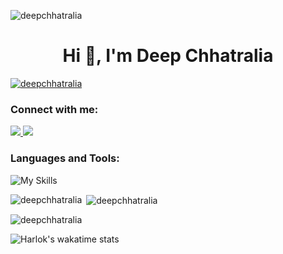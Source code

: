 <p align="left"> <img src="https://komarev.com/ghpvc/?username=deepchhatralia&label=Profile%20views&color=0e75b6&style=flat" alt="deepchhatralia" /> </p>
<h1 align="center">Hi 👋, I'm Deep Chhatralia</h1>

<p align="left"> <a href="https://github.com/ryo-ma/github-profile-trophy"><img src="https://github-profile-trophy.vercel.app/?username=deepchhatralia" alt="deepchhatralia" /></a> </p>


<h3 align="left">Connect with me:</h3>
<p align="left"> 

<a href="https://instagram.com/deep_chhatralia">
    <img src="https://skillicons.dev/icons?i=instagram" />
</a>
<a href="https://linkedin.com/in/deep-chhatralia-077994176">
    <img src="https://skillicons.dev/icons?i=linkedin" />
</a>
<!-- <a href="https://www.leetcode.com/deepchhatralia">
    <img height="32" width="32" src="https://cdn.jsdelivr.net/npm/simple-icons@v9/icons/leetcode" />
    <img height="32" width="32" src="https://unpkg.com/simple-icons@v9/icons/leetcode.svg/" />
</a> -->

<!--     <a href="https://linkedin.com/in/deep-chhatralia-077994176" target="blank"><img align="center" src="https://raw.githubusercontent.com/rahuldkjain/github-profile-readme-generator/master/src/images/icons/Social/linked-in-alt.svg" alt="deep-chhatralia-077994176" height="30" width="40" /></a> <a href="https://instagram.com/deep_chhatralia" target="blank"><img align="center" src="https://raw.githubusercontent.com/rahuldkjain/github-profile-readme-generator/master/src/images/icons/Social/instagram.svg" alt="deep_chhatralia" height="30" width="40" /></a> <a href="https://www.leetcode.com/deepchhatralia" target="blank"><img align="center" src="https://raw.githubusercontent.com/rahuldkjain/github-profile-readme-generator/master/src/images/icons/Social/leet-code.svg" alt="deepchhatralia" height="30" width="40" /></a> -->
</p>

<h3 align="left">Languages and Tools:</h3>

<p align="left"> 


![My Skills](https://skillicons.dev/icons?i=java,python,html,css,js,bootstrap,jquery,react,nodejs,mysql,mongodb&theme=dark)

</p>

<p><img align="left" src="https://github-readme-stats.vercel.app/api/top-langs?username=deepchhatralia&show_icons=true&layout=compact" alt="deepchhatralia" /></p>

<p>&nbsp;<img align="center" src="https://github-readme-stats.vercel.app/api?username=deepchhatralia&show_icons=true&locale=en&count_private=true" alt="deepchhatralia" /></p>

<span><img align="center" src="https://github-readme-streak-stats.herokuapp.com/?user=deepchhatralia&" alt="deepchhatralia" /></span>

<span>![Harlok's wakatime stats](https://github-readme-stats.vercel.app/api/wakatime?username=deepchhatralia)</span>
